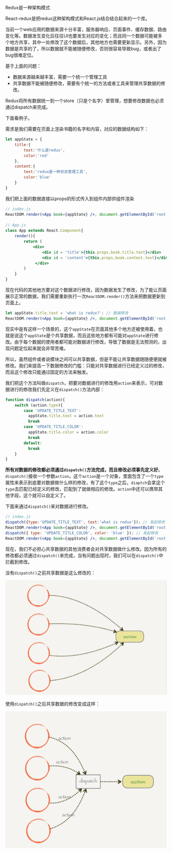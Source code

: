 Redux是一种架构模式

React-redux是把redux这种架构模式和React.js结合结合起来的一个库。

当前一个web应用的数据来源十分丰富，服务器响应、页面事件、缓存数据、路由变化等。数据发生变化后往往UI也要发生对应的变化；而且同一个数据可能被多个地方共享，其中一处修改了这个数据后，其他地方也需要更新显示。另外，因为数据是共享的了，所以数据就不能被随便修改，否则很容易导致bug，或者出了bug很难定位。

基于上面的问题：

* 数据来源越来越丰富，需要一个统一个管理工具
* 共享数据不能被随便修改，需要有个统一的方法或者工具来管理共享数据的修改。

Redux将所有数据统一到一个store（只是个名字）里管理，想要修改数据也必须通过dispatch来完成。

下面看例子。

需求是我们需要在页面上渲染书籍的名字和内容，对应的数据结构如下：

```javascript
let appState = {
    title:{
        text:'什么是redux',
        color:'red'
    },
    content:{
        text:'redux是一种状态管理工具',
        color:'blue'
    }
}
```

我们把上面的数据直接以props的形式传入到组件内部供组件渲染

```jsx
// index.js
ReactDOM.render(<App book={appState} />, document.getElementById('root'));

// App.js
class App extends React.Component{
    render(){
        return (
            <div>
                <div id = 'title'>{this.props.book.title.text}</div>
           		<div id = 'content'>{this.props.book.content.text}</div>
             </div>
        )
    }
}
```

现在代码的其他地方要对这个数据进行修改，因为数据发生了修改，为了能让页面展示正常的数据，我们需要重新执行一次`ReactDOM.render()`方法来把数据更新到页面上。

```jsx
let appState.title.text = 'what is redux?'; // 数据修改
ReactDOM.render(<App book={appState} />, document.getElementById('root')); // 重新渲染
```

现实中是有这样一个场景的，这个`appState`在页面其他多个地方还被使用着，也就是说这个`appState`是个共享数据，而且这些地方都有可能对`appState`进行修改。由于每个数据的使用者都可能对数据进行修改，导致了数据是无法预测的，出现问题定位起来就会非常苦难。

所以，虽然组件或者说模块之间可以共享数据，但是不能让共享数据随随便便就被修改。我们来提高一下数据修改的门槛：只能对共享数据进行已经定义过的修改，而且这个修改只能通过固定的方法来触发。

我们把这个方法叫做`dispatch`，把要对数据进行的修改用`action`来表示，可对数据进行的修改我们先定义在`dispatch()`方法内部：

```javascript
function dispatch(action){
    switch (action.type){
        case 'UPDATE_TITLE_TEXT':
          appState.title.text = action.text
          break
        case 'UPDATE_TITLE_COLOR':
          appState.title.color = action.color
          break
        default:
          break
    }
}
```

__所有对数据的修改都必须通过`dispatch()`方法完成，而且修改必须事先定义好__。`dispatch()`接收一个参数`action`，这个`action`是一个对象，里面包含了一个`type`属性来表示到底要对数据做什么样的修改，有了这个`type`之后，`diaptch`会拿这个`type`去匹配已经定义的修改，匹配到了就做相应的修改。`action`中还可以携带其他字段，这个就可以自定义了。

下面来通过`dispatch()`来对数据进行修改。

```jsx
// index.js
dispatch({type:'UPDATE_TITLE_TEXT', text:'what is redux'}); // 发起修改
ReactDOM.render(<App book={appState} />, document.getElementById('root'));// 重新渲染
dispatch({ type: 'UPDATE_TITLE_COLOR', color: 'blue' }); // 发起修改
ReactDOM.render(<App book={appState} />, document.getElementById('root'));// 重新渲染
```

现在，我们不必担心共享数据的其他消费者会对共享数据做什么修改。因为所有的修改都必须通过`dispatch()`来完成，当有问题出现时，我们可以在`dispatch()`中拦截到修改。

没有`dispatch()`之前共享数据是这么修改的：

![](../img/201901271452.png)

使用`dispatch()`之后共享数据的修改变成这样：

![](../img/201901271454.png)


